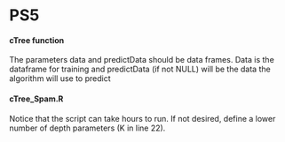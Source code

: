 # PS5

#### cTree function 
The parameters data and predictData should be data frames. Data is the dataframe for training and predictData (if not NULL) will be the data the algorithm will use to predict



#### cTree_Spam.R

Notice that the script can take hours to run. If not desired, define a lower number of depth parameters (K in line 22).
  